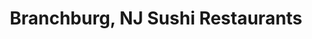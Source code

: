 ---
layout: city
title: Branchburg, NJ Sushi Restaurants
permalink: /new-jersey/branchburg/
stateAbbr: NJ
stateName: New Jersey
cityName: Branchburg

---